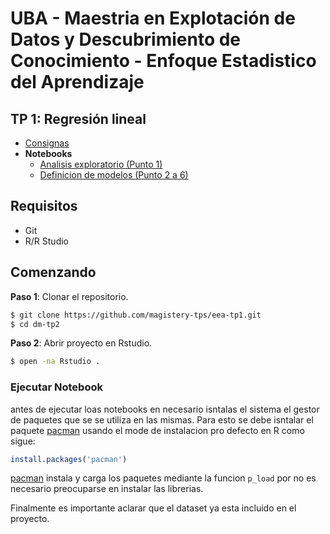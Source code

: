 # UBA - Maestria en Explotación de Datos y Descubrimiento de Conocimiento - Enfoque Estadistico del Aprendizaje


## TP 1: Regresión lineal

* [Consignas](https://github.com/magistery-tps/eea-tp1/blob/master/docs/consignas.pdf)
* **Notebooks**
  * [Analisis exploratorio (Punto 1)](https://rpubs.com/adrianmarino/eea-tp1-parte-1)
  * [Definicion de modelos (Punto 2 a 6)](https://rpubs.com/adrianmarino/eea-tp1-parte-2)

## Requisitos

* Git
* R/R Studio

## Comenzando

**Paso 1**:  Clonar el repositorio.

```bash
$ git clone https://github.com/magistery-tps/eea-tp1.git
$ cd dm-tp2
```

**Paso 2**:  Abrir proyecto en Rstudio.

```bash
$ open -na Rstudio .
```

### Ejecutar Notebook

antes de ejecutar loas notebooks en necesario isntalas el sistema el gestor de paquetes que se se utiliza en las mismas. Para esto se debe isntalar el paquete [pacman](https://github.com/trinker/pacman) usando el mode de instalacion pro defecto en R como sigue:

```R
install.packages('pacman')
```

[pacman](https://github.com/trinker/pacman) instala y carga los paquetes mediante la funcion `p_load` por no es necesario preocuparse en instalar las librerias.

Finalmente es importante aclarar que el dataset ya esta incluido en el proyecto.
